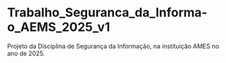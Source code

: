 # Trabalho_Seguranca_da_Informa-o_AEMS_2025_v1
Projeto da Disciplina de Segurança da Informação, na instituição AMES no ano de 2025.
